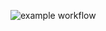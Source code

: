 ![example workflow](https://github.com/hasan2001jk/CakeStudio-GitHub-Actions/actions/workflows/ci_github.yml/badge.svg)
